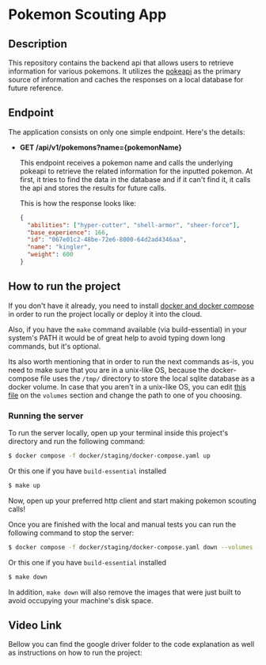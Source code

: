 # Pokemon Scouting App

## Description

This repository contains the backend api that allows users to retrieve information for
various pokemons. It utilizes the [pokeapi](https://pokeapi.co) as the primary source
of information and caches the responses on a local database for future reference.

## Endpoint

The application consists on only one simple endpoint. Here's the details:

- **GET /api/v1/pokemons?name={pokemonName}**

  This endpoint receives a pokemon name and calls the underlying pokeapi to retrieve
  the related information for the inputted pokemon. At first, it tries to find the data
  in the database and if it can't find it, it calls the api and stores the results for
  future calls.

  This is how the response looks like:

  ```json
  {
    "abilities": ["hyper-cutter", "shell-armor", "sheer-force"],
    "base_experience": 166,
    "id": "067e01c2-48be-72e6-8000-64d2ad4346aa",
    "name": "kingler",
    "weight": 600
  }
  ```

## How to run the project

If you don't have it already, you need to install
[docker and docker compose](https://docs.docker.com/engine/install/) in order to run
the project locally or deploy it into the cloud.

Also, if you have the `make` command available (via build-essential) in your system's
PATH it would be of great help to avoid typing down long commands, but it's optional.

Its also worth mentioning that in order to run the next commands as-is, you need to make
sure that you are in a unix-like OS, because the docker-compose file uses the `/tmp/`
directory to store the local sqlite database as a docker volume. In case that you aren't
in a unix-like OS, you can edit [this file](./docker/staging/docker-compose.yaml) on the
`volumes` section and change the path to one of you choosing.

### Running the server

To run the server locally, open up your terminal inside this project's directory and run
the following command:

```bash
$ docker compose -f docker/staging/docker-compose.yaml up
```

Or this one if you have `build-essential` installed

```bash
$ make up
```

Now, open up your preferred http client and start making pokemon scouting calls!

Once you are finished with the local and manual tests you can run the following command
to stop the server:

```bash
$ docker compose -f docker/staging/docker-compose.yaml down --volumes --rmi all
```

Or this one if you have `build-essential` installed

```bash
$ make down
```

In addition, `make down` will also remove the images that were just built to avoid
occupying your machine's disk space.

## Video Link

Bellow you can find the google driver folder to the code explanation as well as
instructions on how to run the project:
